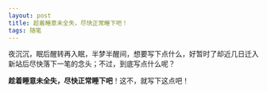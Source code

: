 ```yaml
---
layout: post
title: 趁着睡意未全失，尽快正常睡下吧！
tags: 随笔
---
```


夜沉沉，眠后醒转再入眠，半梦半醒间，想要写下点什么，好暂时了却近几日迁入新站后尽快落下一笔的念头；不过，到底写点什么呢？

**趁着睡意未全失，尽快正常睡下吧**！这不，就写下这点吧！